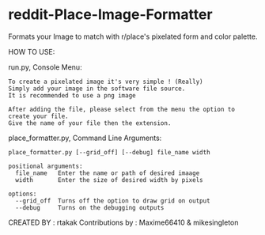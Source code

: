 # reddit-Place-Image-Formatter
Formats your Image to match with r/place's pixelated form and color palette.

HOW TO USE:

  run.py, Console Menu:
  
    To create a pixelated image it's very simple ! (Really)
    Simply add your image in the software file source.
    It is recommended to use a png image

    After adding the file, please select from the menu the option to create your file.
    Give the name of your file then the extension.

  place_formatter.py, Command Line Arguments:
  
    place_formatter.py [--grid_off] [--debug] file_name width
    
    positional arguments:
      file_name   Enter the name or path of desired imaage
      width       Enter the size of desired width by pixels

    options:
      --grid_off  Turns off the option to draw grid on output
      --debug     Turns on the debugging outputs


CREATED BY : rtakak
Contributions by : Maxime66410 & mikesingleton
